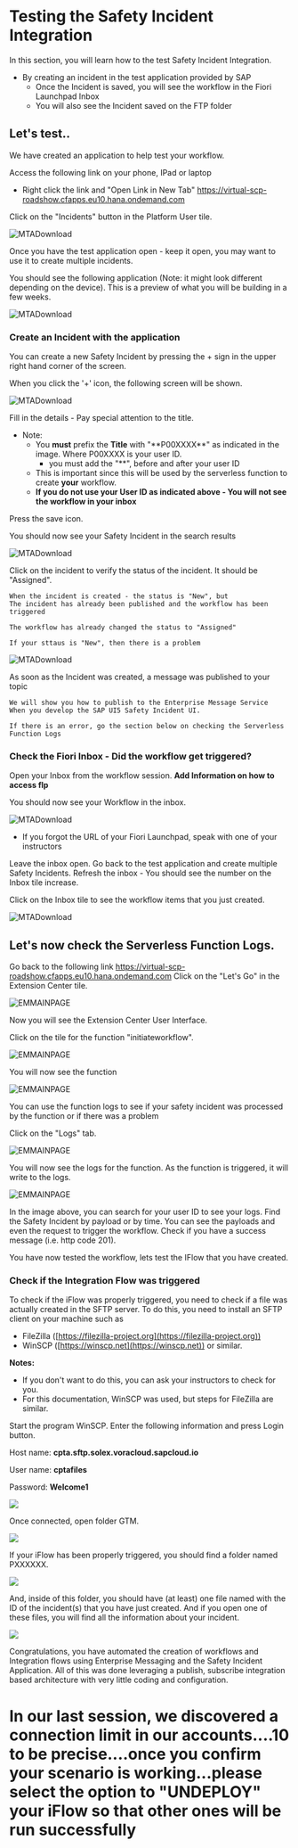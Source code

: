 # Testing the Safety Incident Integration

In this section, you will learn how to the test Safety Incident Integration.
* By creating an incident in the test application provided by SAP
  * Once the Incident is saved, you will see the workflow in the Fiori Launchpad Inbox
  * You will also see the Incident saved on the FTP folder 

## Let's test.. 

We have created an application to help test your workflow. 

Access the following link on your phone, IPad or laptop
* Right click the link and "Open Link in New Tab"  https://virtual-scp-roadshow.cfapps.eu10.hana.ondemand.com

Click on the "Incidents" button in the Platform User tile.

![MTADownload](Part4Images/testlandingpage.png)

Once you have the test application open - keep it open, you may want to use it to create multiple incidents.

You should see the following application (Note: it might look different depending on the device). This is a preview of what you will be building in a few weeks.

![MTADownload](Part4Images/testapp.png)

### Create an Incident with the application  

You can create a new Safety Incident by pressing the + sign in the upper right hand corner of the screen. 

When you click the '+' icon, the following screen will be shown. 

![MTADownload](Part4Images/createnew.png)

Fill in the details - Pay special attention to the title. 

* Note: 
  * You **must** prefix the **Title** with "\*\*P00XXXX\*\*" as indicated in the image. Where P00XXXX is your user ID. 
    * you must add the "\*\*", before and after your user ID
  * This is important since this will be used by the serverless function to create **your** workflow. 
  * **If you do not use your User ID as indicated above - You will not see the workflow in your inbox**

Press the save icon.

You should now see your Safety Incident in the search results 

![MTADownload](Part4Images/createnewsearch.png)

Click on the incident to verify the status of the incident. It should be "Assigned".

```
When the incident is created - the status is "New", but 
The incident has already been published and the workflow has been triggered

The workflow has already changed the status to "Assigned"

If your sttaus is "New", then there is a problem
```

![MTADownload](Part4Images/createnewstatus.png)

As soon as the Incident was created, a message was published to your topic

```
We will show you how to publish to the Enterprise Message Service 
When you develop the SAP UI5 Safety Incident UI.

If there is an error, go the section below on checking the Serverless Function Logs
```

### Check the Fiori Inbox - Did the workflow get triggered?

Open your Inbox from the workflow session.
**Add Information on how to access flp**

You should now see your Workflow in the inbox.

![MTADownload](Part4Images/flp.png)

* If you forgot the URL of your Fiori Launchpad, speak with one of your instructors 

Leave the inbox open. Go back to the test application and create multiple Safety Incidents. 
Refresh the inbox - You should see the number on the Inbox tile increase. 

Click on the Inbox tile to see the workflow items that you just created. 

![MTADownload](Part4Images/flpwf.png)

## Let's now check the Serverless Function Logs.

Go back to the following link https://virtual-scp-roadshow.cfapps.eu10.hana.ondemand.com
Click on the "Let's Go" in the Extension Center tile.

![EMMAINPAGE](Part1Images/eclandingpage.png)

Now you will see the Extension Center User Interface.

Click on the tile for the function "initiateworkflow".

![EMMAINPAGE](Part1Images/ecconsole.png)

You will now see the function 

![EMMAINPAGE](Part1Images/ecfunction.png)

You can use the function logs to see if your safety incident was processed by the function or if there was a problem 

Click on the "Logs" tab.

![EMMAINPAGE](Part1Images/eclogs.png)

You will now see the logs for the function. As the function is triggered, it will write to the logs. 

![EMMAINPAGE](Part1Images/eclogs2.png)

In the image above, you can search for your user ID to see your logs. Find the Safety Incident by payload or by time. You can see the payloads and even the request to trigger the workflow. Check if you have a success message (i.e. http code 201). 

You have now tested the workflow, lets test the IFlow that you have created.

### Check if the Integration Flow was triggered

To check if the iFlow was properly triggered, you need to check if a
file was actually created in the SFTP server. To do this, you need to
install an SFTP client on your machine such as
-   FileZilla
    ([https://filezilla-project.org](https://filezilla-project.org))
-   WinSCP ([https://winscp.net](https://winscp.net))
or similar.

**Notes:**
-   If you don't want to do this, you can ask your instructors to check
    for you.
-   For this documentation, WinSCP was used, but steps for FileZilla are
    similar.

Start the program WinSCP. Enter the following information and press
Login button.

Host name: **cpta.sftp.solex.voracloud.sapcloud.io**

User name: **cptafiles**

Password: **Welcome1**

![](.//Part5Images/image1.png)

Once connected, open folder GTM.

![](.//Part5Images/image2.png)

If your iFlow has been properly triggered, you should find a folder
named PXXXXXX.

![](.//Part5Images/image3.png)

And, inside of this folder, you should have (at least) one file named
with the ID of the incident(s) that you have just created. And if you
open one of these files, you will find all the information about your
incident.

![](.//Part5Images/image4.png)

Congratulations, you have automated the creation of workflows and Integration flows using Enterprise Messaging and the Safety Incident Application. All of this was done leveraging a publish, subscribe integration based architecture with very little coding and configuration.

# In our last session, we discovered a connection limit in our accounts....10 to be precise....once you confirm your scenario is working...please select the option to "UNDEPLOY" your iFlow so that other ones will be run successfully 
